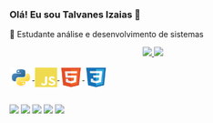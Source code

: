 ### Olá! Eu sou Talvanes Izaias 👋



🔭 Estudante análise e desenvolvimento de sistemas

<div align="center">
  <a href="http://github.com/TalvanesIzaias">
  <img height="180em" src="https://github-readme-stats.vercel.app/api?username=TalvanesIzaias&show_icons=true&theme=dark&include_all_commits=true&count_private=true"/>
  <img height="180em" src="https://github-readme-stats.vercel.app/api/top-langs/?username=TalvanesIzaias&layout=compact&langs_count=7&theme=dark"/>
</div>

<div style="display: inline_block"><br>
  <img align="center" alt="Talvanes-Python" height="35" width="40" src="https://raw.githubusercontent.com/devicons/devicon/master/icons/python/python-original.svg">
    <img align="center" alt="Talvanes-Js" height="35" width="40" src="https://raw.githubusercontent.com/devicons/devicon/master/icons/javascript/javascript-plain.svg">
   <img align="center" alt="Talvanes-HTML" height="35" width="40" src="https://raw.githubusercontent.com/devicons/devicon/master/icons/html5/html5-original.svg">
    <img align="center" alt="Talvanes-CSS" height="35" width="40" src="https://raw.githubusercontent.com/devicons/devicon/master/icons/css3/css3-original.svg">
</div>


##

<div>
   <a href="https://www.linkedin.com/in/talvanes-souza-62b303249" target="_blank"><img src="https://img.shields.io/badge/-LinkedIn-%230077B5?style=for-the-badge&logo=linkedin&logoColor=white" target="_blank"></a> 
  <a href="https://wa.me/<85981490613>" target="_blank"><img src="https://img.shields.io/badge/WhatsApp-25D366?style=for-the-badge&logo=whatsapp&logoColor=white" target="_blank"></a> 
  <a href="https://instagram.com/talvanesdinizg" target="_blank"><img src="https://img.shields.io/badge/-Instagram-%23E4405F?style=for-the-badge&logo=instagram&logoColor=white" target="_blank"></a>
  <a href="https://discord.gg/" target="_blank"><img src="https://img.shields.io/badge/Discord-7289DA?style=for-the-badge&logo=discord&logoColor=white" target="_blank"></a> 
 <a href = "mailto:izaiastalvanes@gmail.com"><img src="https://img.shields.io/badge/-Gmail-%23333?style=for-the-badge&logo=gmail&logoColor=white" target="_blank"></a>
</div>



